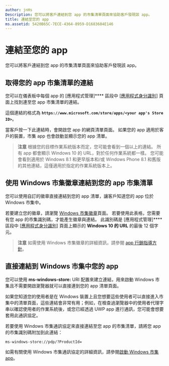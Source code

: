```yaml
---
author: jnHs
Description: 您可以將客戶連結到您 app 的市集清單頁面來協助客戶發現該 app。
title: 連結至您的 app
ms.assetid: 5420B65C-7ECE-4364-8959-D1683684E146
---
```


# 連結至您的 app


您可以將客戶連結到您 app 的市集清單頁面來協助客戶發現該 app。

## 取得您的 app 市集清單的連結


您可以在儀表板中每個 app 的 [應用程式管理]**** 區段中 [[應用程式身分識別](view-app-identity-details.md)] 頁面上找到連至您 app 市集清單的連結。

這個連結的格式為 **`https://www.microsoft.com/store/apps/<your app's Store ID>`**。

當客戶按一下此連結時，會開啟您 app 的網頁清單頁面。 如果您的 app 適用於客戶的裝置，市集 app 也會啟動並顯示您的 app 清單。

> **注意** 根據您的目標作業系統版本而定，您可能會看到一個以上的連結。 所有 app 都會顯示 Windows 10 的 URL，對於任何作業系統都一樣。 您可能會看到適用於 Windows 8.1 和更早版本和/或 Windows Phone 8.1 和舊版的其他連結，這僅適用於指定的作業系統版本上。

 

## 使用 Windows 市集徽章連結到您的 app 市集清單


您可以使用自訂的徽章直接連結到您的 app 清單，讓客戶知道您的 app 位於 Windows 市集中。

若要建立您的徽章，請瀏覽 [Windows 市集徽章](http://go.microsoft.com/fwlink/p/?LinkID=534236)頁面。 若要使用此表格，您需要有您 app 的市集識別碼，才能產生徽章與連結。 此識別碼是 [應用程式管理]**** 區段中 [[應用程式身分識別](view-app-identity-details.md)] 頁面上顯示的 **Windows 10 的 URL** 的最後 12 個字元。

> **注意** 如需使用 Windows 市集徽章的詳細資訊，請參閱 [app 行銷指導方針](app-marketing-guidelines.md)。

 

## 直接連結到 Windows 市集中您的 app


您可以使用 **ms-windows-store:** URI 配置來建立連結，用來啟動 Windows 市集且不需要開啟瀏覽器就可以直接連到您的 app 清單頁面。

如果您知道您的使用者是在 Windows 裝置上且您想要這些使用者可以直接進入市集中的清單頁面，這些連結會非常有用；例如，在檢查過瀏覽器中的使用者代理字串以確認使用者的作業系統後，或您已經透過 UWP app 進行通訊，您可能會想要套用此通訊協定。

若要使用 Windows 市集通訊協定來直接連結至您 app 的市集清單，請將您 app 的市集識別碼附加到此連結：

`ms-windows-store://pdp/?ProductId=`

如需有關使用 Windows 市集通訊協定的詳細資訊，請參閱[啟動 Windows 市集 app](../launch-resume/launch-store-app.md)。

 

 






<!--HONumber=May16_HO2-->



